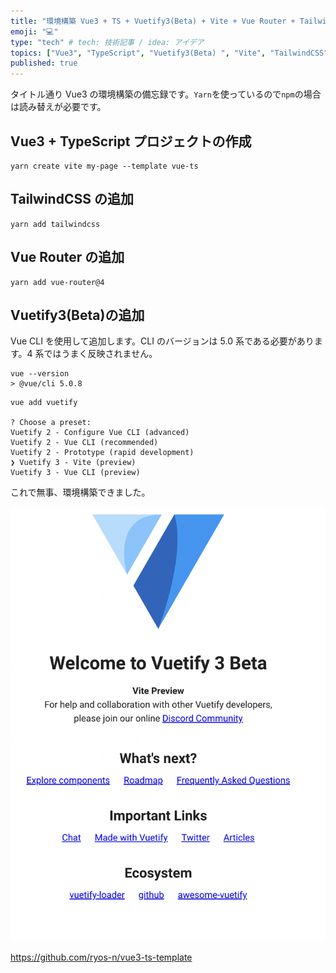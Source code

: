 ```yaml
---
title: "環境構築 Vue3 + TS + Vuetify3(Beta) + Vite + Vue Router + Tailwind CSS"
emoji: "💻"
type: "tech" # tech: 技術記事 / idea: アイデア
topics: ["Vue3", "TypeScript", "Vuetify3(Beta) ", "Vite", "TailwindCSS"]
published: true
---
```


タイトル通り Vue3 の環境構築の備忘録です。`Yarn`を使っているので`npm`の場合は読み替えが必要です。

## Vue3 + TypeScript プロジェクトの作成

```shell
yarn create vite my-page --template vue-ts
```

## TailwindCSS の追加

```shell
yarn add tailwindcss
```

## Vue Router の追加

```shell
yarn add vue-router@4
```

## Vuetify3(Beta)の追加

Vue CLI を使用して追加します。CLI のバージョンは 5.0 系である必要があります。4 系ではうまく反映されません。

```
vue --version
> @vue/cli 5.0.8
```

```shell
vue add vuetify

? Choose a preset:
Vuetify 2 - Configure Vue CLI (advanced)
Vuetify 2 - Vue CLI (recommended)
Vuetify 2 - Prototype (rapid development)
❯ Vuetify 3 - Vite (preview)
Vuetify 3 - Vue CLI (preview)
```

これで無事、環境構築できました。

![Vuetify3-beta](/images/Vuetify3-beta.png)

https://github.com/ryos-n/vue3-ts-template
